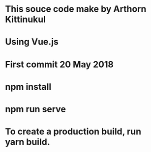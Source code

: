 # This souce code make by Arthorn Kittinukul
# Using Vue.js 
# First commit 20 May 2018 
# npm install 
# npm run serve
# To create a production build, run yarn build.

